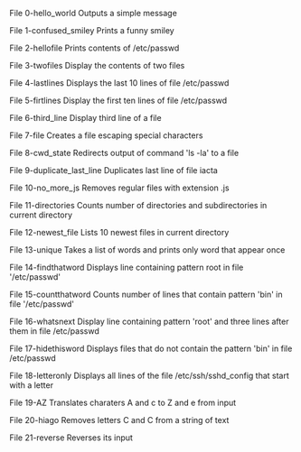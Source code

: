 File 0-hello_world
Outputs a simple message

File 1-confused_smiley
Prints a funny smiley

File 2-hellofile
Prints contents of /etc/passwd

File 3-twofiles
Display the contents of two files

File 4-lastlines
Displays the last 10 lines of file /etc/passwd

File 5-firtlines
Display the first ten lines of file /etc/passwd

File 6-third_line
Display third line of a file

File 7-file
Creates a file escaping special characters

File 8-cwd_state
Redirects output of command 'ls -la' to a file

File 9-duplicate_last_line
Duplicates last line of file iacta

File 10-no_more_js
Removes regular files with extension .js

File 11-directories
Counts number of directories and subdirectories in current directory

File 12-newest_file
Lists 10 newest files in current directory

File 13-unique
Takes a list of words and prints only word that appear once

File 14-findthatword
Displays line containing pattern root in file '/etc/passwd'

File 15-countthatword
Counts number of lines that contain pattern 'bin' in file 
'/etc/passwd'

File 16-whatsnext
Display line containing pattern 'root' and three lines 
after them in file /etc/passwd

File 17-hidethisword
Displays files that do not contain the pattern 'bin'
in file /etc/passwd

File 18-letteronly
Displays all lines of the file /etc/ssh/sshd_config that 
start with a letter

File 19-AZ
Translates charaters A and c to Z and e from input

File 20-hiago
Removes letters C and C from a string of text

File 21-reverse
Reverses its input



